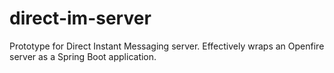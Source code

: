 # direct-im-server
Prototype for Direct Instant Messaging server.  Effectively wraps an Openfire server as a Spring Boot application.
